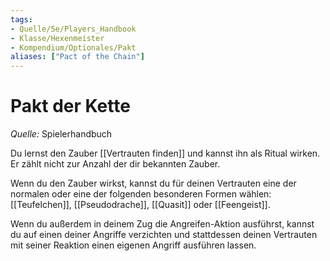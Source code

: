 ```yaml
---
tags:
- Quelle/5e/Players_Handbook
- Klasse/Hexenmeister
- Kompendium/Optionales/Pakt
aliases: ["Pact of the Chain"]
---
```

# Pakt der Kette
_Quelle:_ Spielerhandbuch  

Du lernst den Zauber [[Vertrauten finden]] und kannst ihn als Ritual wirken.  Er zählt nicht zur Anzahl der dir bekannten Zauber.

 Wenn du den Zauber wirkst, kannst du für deinen Vertrauten eine der normalen oder eine der folgenden besonderen Formen wählen:  [[Teufelchen]], [[Pseudodrache]], [[Quasit]] oder [[Feengeist]].

Wenn du außerdem in deinem Zug die Angreifen-Aktion ausführst, kannst du auf einen deiner Angriffe verzichten und stattdessen deinen Vertrauten mit seiner Reaktion einen eigenen Angriff ausführen lassen.